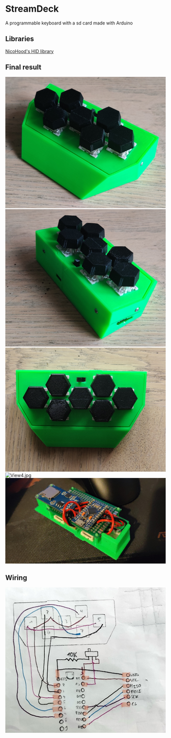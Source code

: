 # StreamDeck
A programmable keyboard with a sd card made with Arduino
 
## Libraries
<a href ="https://github.com/NicoHood/HID" >NicoHood's HID library</a>


## Final result
![View1.jpg](Pictures/View1.jpg)
![View2.jpg](Pictures/View2.jpg)
![View3.jpg](Pictures/View3.jpg)
![View4.jpg](Pictures/View4.jpg)
![Wires.jpg](Pictures/Wires.jpg)

## Wiring

![WiringDiagram.jpg](Pictures/WiringDiagram.jpg)
